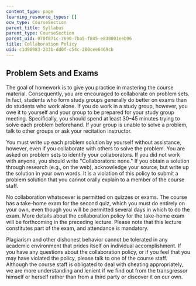 ```yaml
---
content_type: page
learning_resource_types: []
ocw_type: CourseSection
parent_title: Syllabus
parent_type: CourseSection
parent_uid: 070f871c-7690-7ba5-f845-e838001eeb96
title: Collaboration Policy
uid: c1d98983-233b-dd0f-c54c-280cee6469cb
---
```


Problem Sets and Exams
----------------------

The goal of homework is to give you practice in mastering the course material. Consequently, you are encouraged to collaborate on problem sets. In fact, students who form study groups generally do better on exams than do students who work alone. If you do work in a study group, however, you owe it to yourself and your group to be prepared for your study group meeting. Specifically, you should spend at least 30–45 minutes trying to solve each problem beforehand. If your group is unable to solve a problem, talk to other groups or ask your recitation instructor.

You must write up each problem solution by yourself without assistance, however, even if you collaborate with others to solve the problem. You are asked on problem sets to identify your collaborators. If you did not work with anyone, you should write "Collaborators: none." If you obtain a solution through research (e.g., on the web), acknowledge your source, but write up the solution in your own words. It is a violation of this policy to submit a problem solution that you cannot orally explain to a member of the course staff.

No collaboration whatsoever is permitted on quizzes or exams. The course has a take-home exam for the second quiz, which you must do entirely on your own, even though you will be permitted several days in which to do the exam. More details about the collaboration policy for the take-home exam will be forthcoming in the preceding lecture. Please note that this lecture constitutes part of the exam, and attendance is mandatory.

Plagiarism and other dishonest behavior cannot be tolerated in any academic environment that prides itself on individual accomplishment. If you have any questions about the collaboration policy, or if you feel that you may have violated the policy, please talk to one of the course staff. Although the course staff is obligated to deal with cheating appropriately, we are more understanding and lenient if we find out from the transgressor himself or herself rather than from a third party or discover it on our own.